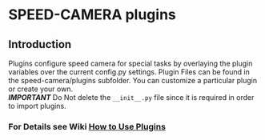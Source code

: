 # SPEED-CAMERA plugins

## Introduction
Plugins configure speed camera for special tasks by overlaying
the plugin variables over the current config.py settings.
Plugin Files can be found in the speed-camera/plugins subfolder.
You can customize a particular plugin or create your own.   
***IMPORTANT*** Do Not delete the `__init__.py` file since it is required in order to import plugins. 

### For Details see Wiki [How to Use Plugins](https://github.com/pageauc/speed-camera/wiki/Admin-and-Settings) 
